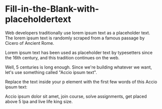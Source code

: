 # Fill-in-the-Blank-with-placeholdertext

Web developers traditionally use lorem ipsum text as a placeholder text. The lorem ipsum text is randomly scraped from a famous passage by Cicero of Ancient Rome.

Lorem ipsum text has been used as placeholder text by typesetters since the 16th century, and this tradition continues on the web.

Well, 5 centuries is long enough. Since we're building whatever we want, let's use something called "Accio ipsum text".

Replace the text inside your p element with the first few words of this Accio ipsum text:

Accio ipsum dolor sit amet, join course, solve assignments, get placed above 5 lpa and live life king size.
